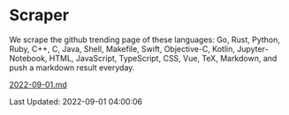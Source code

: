 # Scraper

We scrape the github trending page of these languages: Go, Rust, Python, Ruby, C++, C, Java, Shell, Makefile, Swift, Objective-C, Kotlin, Jupyter-Notebook, HTML, JavaScript, TypeScript, CSS, Vue, TeX, Markdown, and push a markdown result everyday.

[2022-09-01.md](https://github.com/yangwenmai/github-trending-backup/blob/master/2022-09-01.md)

Last Updated: 2022-09-01 04:00:06